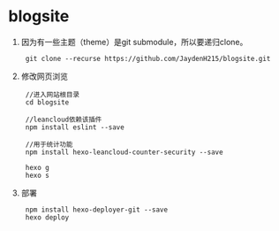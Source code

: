 # blogsite

1. 因为有一些主题（theme）是git submodule，所以要递归clone。

        git clone --recurse https://github.com/JaydenH215/blogsite.git

2. 修改网页浏览

        //进入网站根目录
        cd blogsite

        //leancloud依赖该插件
        npm install eslint --save

        //用于统计功能
        npm install hexo-leancloud-counter-security --save

        hexo g
        hexo s

3. 部署

        npm install hexo-deployer-git --save
        hexo deploy